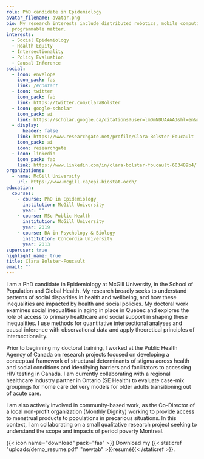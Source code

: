 ```yaml
---
role: PhD candidate in Epidemiology
avatar_filename: avatar.png
bio: My research interests include distributed robotics, mobile computing and
  programmable matter.
interests:
  - Social Epidemiology
  - Health Equity
  - Intersectionality
  - Policy Evaluation
  - Causal Inference
social:
  - icon: envelope
    icon_pack: fas
    link: /#contact
  - icon: twitter
    icon_pack: fab
    link: https://twitter.com/ClaraBolster
  - icon: google-scholar
    icon_pack: ai
    link: https://scholar.google.ca/citations?user=lmOmNDUAAAAJ&hl=en&oi=ao
  - display:
      header: false
    link: https://www.researchgate.net/profile/Clara-Bolster-Foucault
    icon_pack: ai
    icon: researchgate
  - icon: linkedin
    icon_pack: fab
    link: https://www.linkedin.com/in/clara-bolster-foucault-603489b4/
organizations:
  - name: McGill University
    url: https://www.mcgill.ca/epi-biostat-occh/
education:
  courses:
    - course: PhD in Epidemiology
      institution: McGill University
      year: ""
    - course: MSc Public Health
      institution: McGill University
      year: 2019
    - course: BA in Psychology & Biology
      institution: Concordia University
      year: 2013
superuser: true
highlight_name: true
title: Clara Bolster-Foucault
email: ""
---
```

I am a PhD candidate in Epidemiology at McGill University, in the School of Population and Global Health. My research broadly seeks to understand patterns of social disparities in health and wellbeing, and how these inequalities are impacted by health and social policies. My doctoral work examines social inequalities in aging in place in Quebec and explores the role of access to primary healthcare and social support in shaping these inequalities. I use methods for quantitative intersectional analyses and causal inference with observational data and apply theoretical principles of intersectionality.

Prior to beginning my doctoral training, I worked at the Public Health Agency of Canada on research projects focused on developing a conceptual framework of structural determinants of stigma across health and social conditions and identifying barriers and facilitators to accessing HIV testing in Canada. I am currently collaborating with a regional healthcare industry partner in Ontario (SE Health) to evaluate case-mix groupings for home care delivery models for older adults transitioning out of acute care.

I am also actively involved in community-based work, as the Co-Director of a local non-profit organization (Monthly Dignity) working to provide access to menstrual products to populations in precarious situations. In this context, I am collaborating on a small qualitative research project seeking to understand the scope and impacts of period poverty Montreal.

{{< icon name="download" pack="fas" >}} Download my {{< staticref "uploads/demo_resume.pdf" "newtab" >}}resumé{{< /staticref >}}.